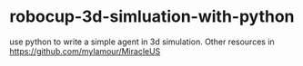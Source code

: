 # robocup-3d-simluation-with-python
use python to write a simple agent in 3d simulation. Other resources in https://github.com/mylamour/MiracleUS
